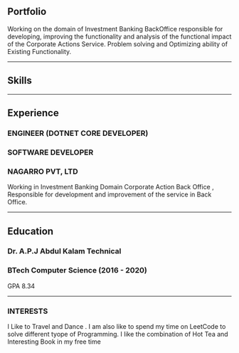 ## Portfolio

Working on the domain of Investment Banking BackOffice responsible for developing, improving the functionality and analysis of the functional impact of the Corporate Actions Service. Problem solving and Optimizing ability of Existing Functionality.

---

## Skills

<p align='left'>
</p>

---

## Experience

### **ENGINEER (DOTNET CORE DEVELOPER)**

### **SOFTWARE DEVELOPER**
### NAGARRO PVT, LTD
Working in Investment Banking Domain Corporate Action Back Office , Responsible for development and improvement of the service in Back Office.

---

## Education

### **Dr. A.P.J Abdul Kalam Technical**
### BTech Computer Science (2016 - 2020)
GPA 8.34

---

### INTERESTS
I Like to Travel and Dance . I am also like to spend my time on LeetCode to solve different tyope of Programming. I like the combination of Hot Tea and Interesting Book in my free time
